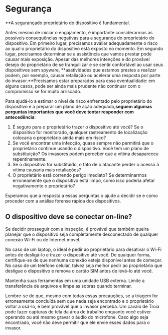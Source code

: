 # Segurança

**A segurançado proprietário do dispositivo é fundamental.

Antes mesmo de iniciar o engajamento, é importante considerarmos as possíveis consequências negativas para a segurança do proprietário do dispositivo. Em primeiro lugar, precisamos avaliar adequadamente o risco ao qual o proprietário do dispositivo está exposto no momento. Em segundo lugar, precisamos determinar se a assistência que vamos prestar pode causar mais exposição. Apesar das melhores intenções e do provável desejo do proprietário de se tranquilizar e se sentir confortável ao usar seus dispositivos sem spyware, **asatividades que estamos prestes a realizar podem, por exemplo, causar retaliação ou acelerar uma resposta por parte do invasor.**Precisamos estar preparados para essa eventualidade: em alguns casos, pode ser ainda mais prudente não continuar com o compromisso se for muito arriscado.

Para ajudá-lo a estimar o nível de risco enfrentado pelo proprietário do dispositivo e a preparar um plano de ação adequado,**seguem algumas perguntas importantes que você deve tentar responder com antecedência**:

1. É seguro para o proprietário trazer o dispositivo até você? Se o dispositivo for monitorado, qualquer rastreamento de localização colocaria o proprietário ainda mais em risco?
2. Se você encontrar uma infecção, quase sempre não permitirá que o proprietário continue usando o dispositivo. Você tem um plano de substituição? Os invasores podem perceber que a vítima desapareceu repentinamente.
3. Se o dispositivo for substituído, o fato de o atacante perder o acesso à vítima causaria mais retaliações?
4. O proprietário está correndo perigo imediato? Se determinarmos erroneamente que o dispositivo está limpo, como isso poderia afetar negativamente o proprietário?

Esperamos que a resposta a essas perguntas o ajude a decidir se e como proceder com a análise forense rápida dos dispositivos.

## O dispositivo deve se conectar on-line?

Se decidir prosseguir com a inspeção, é provável que também queira planejar que o dispositivo seja completamente desconectado de qualquer conexão Wi-Fi ou de Internet móvel.

No caso de um laptop, o ideal é pedir ao proprietário para desativar o Wi-Fi antes de desligá-lo e trazer o dispositivo até você. De qualquer forma, certifique-se de que nenhuma conexão esteja disponível antes de começar. No caso de um telefone celular, talvez seja melhor pedir ao proprietário que desligue o dispositivo e remova o cartão SIM antes de levá-lo até você.

Mantenha suas ferramentas em uma unidade USB externa. Limite a transferência de arquivos e limpe as sobras quando terminar.

Lembre-se de que, mesmo com todas essas precauções, se a triagem for erroneamente concluída sem que nada seja encontrado e o proprietário voltar a usá-lo, é bem provável que o invasor perceba. Um cavalo de Troia pode fazer capturas de tela da área de trabalho enquanto você estiver operando ou até mesmo gravar o áudio do microfone. Caso algo seja encontrado, você não deve permitir que ele envie esses dados para o invasor.
